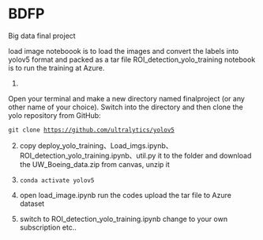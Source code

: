 # BDFP
Big data final project

load image noteboook is to load the images and convert the labels into yolov5 format and packed as a tar file
ROI_detection_yolo_training notebook is to run the training at Azure.

1.
Open your terminal and make a new directory named finalproject (or any other name of your choice). Switch into the directory and then clone the yolo repository from GitHub:

<code>git clone https://github.com/ultralytics/yolov5</code>

2. copy deploy_yolo_training、Load_imgs.ipynb、ROI_detection_yolo_training.ipynb、util.py it to the folder and download the UW_Boeing_data.zip from canvas, unzip it

3. <code>conda activate yolov5</code>

4. open load_image.ipynb run the codes upload the tar file to Azure dataset
5. switch to ROI_detection_yolo_training.ipynb change to your own subscription etc..


